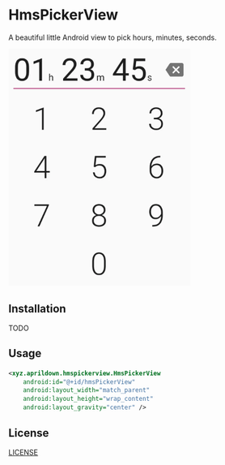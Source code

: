 # HmsPickerView

A beautiful little Android view to pick hours, minutes, seconds.

<img src="./images/image.webp" alt="Screenshot" style="width:360px;"/>

## Installation

TODO

## Usage

```XML
<xyz.aprildown.hmspickerview.HmsPickerView
    android:id="@+id/hmsPickerView"
    android:layout_width="match_parent"
    android:layout_height="wrap_content"
    android:layout_gravity="center" />
```

## License

[LICENSE](./LICENSE)